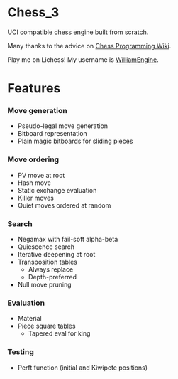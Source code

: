 # Chess_3

UCI compatible chess engine built from scratch.

Many thanks to the advice on [Chess Programming Wiki](www.chessprogramming.org).

Play me on Lichess! My username is [WilliamEngine](https://lichess.org/@/WilliamEngine).

# Features

### Move generation
- Pseudo-legal move generation
- Bitboard representation
- Plain magic bitboards for sliding pieces

### Move ordering
- PV move at root
- Hash move
- Static exchange evaluation
- Killer moves
- Quiet moves ordered at random

### Search
- Negamax with fail-soft alpha-beta
- Quiescence search
- Iterative deepening at root
- Transposition tables
    - Always replace
    - Depth-preferred
- Null move pruning

### Evaluation
- Material
- Piece square tables
  - Tapered eval for king

### Testing
- Perft function (initial and Kiwipete positions)
